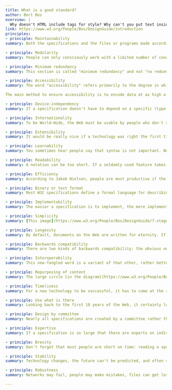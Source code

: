 ```yaml
---
title: What is a good standard?
author: Bert Bos
overview: |
  Why doesn't HTML include tags for style? Why can't you put text inside SMIL? Why doesn't CSS include commands to transform a document? Why, in short, does W3C modularize its specification and why in this particular way? This essay tries to make explicit what the developers in the various W3C working groups mean when they invoke words like efficiency, maintainability, accessibility, extensibility, learnability, simplicity, longevity, and other long words ending in -y.
link: https://www.w3.org/People/Bos/DesignGuide/introduction
principles:
- principle: Maintainability
summary: Both the specifications and the files or programs made according to them have to be maintained. There is hardly any data or service that never needs updating, moving or converting. Sometimes there is a program that can make the changes, but there always comes a time when a major change is needed and a human has to be involved.

- principle: Modularity
summary: People can only consciously work with a limited number of concepts at any time. Short-term memory, which is what you use when solving an intellectual problem, only holds six or seven items. Thus to solve a complex problem with many variables, we divide the problem into at most six chunks and build the solution with those chunks as building blocks.

- principle: Minimum redundancy
summary: This section is called "minimum redundancy" and not "no redundancy," because, as the introduction said, our technologies are used by humans, and humans can deal with redundancy, indeed have trouble when there is none. Too much redundancy is bad for the computer (or the programmer) though, because it means implementing the same thing several times.

- principle: Accessibility
summary: The word "accessibility" refers primarily to the degree in which something is accessible by people with disabilities, but in a wider sense it also measures resistance to external or temporary handicaps, such as noisy environments or bad lighting.

The main method to ensure accessibility is to encode data at as high a level of abstraction as possible, but it is also important to hook into already existing accessibility technologies.

- principle: Device-independency
summary: If a specification doesn't have to depend on a specific (type of) device, then it probably shouldn't. Or it should be split in a dependent and an independent part. Device-independency is in many ways the same as accessibility, although for different reasons.

- principle: Internationality
summary: To be World-Wide, the Web must be usable by people who don't speak the language of its developers. In general, it makes little sense to develop a format for the exchange of information that is only usuable for one or two human languages. Thus, if a specification allows human readable text anywhere, it must allow text in any language.

- principle: Extensibility
summary: It would be really nice if a technology was right the first time... No different versions, no differences between applications, no need to upgrade. But in practice everything needs a version 2 and often a version 3 as well. So it is best to take this fact into account when designing version 1.

- principle: Learnability
summary: You sometimes hear people say that syntax is not important. Not true: syntax is one of the most important things there is. (Maybe what they really mean is that their syntax is better than yours...) They probably refer to the fact that there are multiple ways to write down the same model. That is true, but it by no means follows that all ways are equivalent. It is a philosophical debate whether a person's language determines his mental model of the world or whether the language is merely the surface structure of a deeper model that is essentially the same for everybody.

- principle: Readability
summary: A notation can be too short. If a seldomly used feature takes only one letter ("t"), then the few times you see the letter you will probably have to look it up, if you don't overlook the letter completely. It is better as a complete word ("translate").

- principle: Efficiency
summary: According to Jakob Nielsen, people are most productive if the computer's response to their click takes less than a second. People lose their concentration if a page takes longer than ten seconds to appear.

- principle: Binary or text format
summary: Most W3C specifications define a formal language for describing some type of resource: HTML describes simple text files, SVG describes vector graphics, PNG describes raster images, HTTP describes the dialog between a client and a server and URLs describe the path to a certain resource. There are exceptions, such as the several WAI guidelines, that describe meta-rules about how to design programs and specifications (a bit like this essay, in fact, but more precise...). But most people working on W3C specifications have to start with the choice: do we create a binary format or a text based one?

- principle: Implementability
summary: The easier a specification is to implement, the more implementations will be made and the more compatible they will be. Easy implementation also means that implementers have time to be creative and come up with novel ways to use the technology. Implementations will be cheaper; in fact they can be virtually free if they can be made by individuals in their spare time. Fixing bugs is among the most expensive operations known to developers, especially if there are people that, unwittingly, have come to rely on them. Avoiding bugs is thus of the foremost importance. 

- principle: Simplicity
summary: [This image](https://www.w3.org/People/Bos/DesignGuide/7-stage2.png), which is based on one by Donald Norman, shows seven stages a person has to go through to complete an activity. If we start at the top with the person's goals, then from those goals he forms a set of intentions to change certain things in the world. He translates the intentions into a sequence of actions and executes them. He subsequently perceives the new state of the world, interprets what he sees, and compares it against what he intended to change. He may have to do another cycle if his goals were not met.

- principle: Longevity
summary: By default, documents on the Web are written for eternity. If something is worth writing it is worth keeping. You never know when something stops being useful or who depends on it. As a consequence you should never break links. That part is well known.

- principle: Backwards compatibility
summary: There are two kinds of backwards compatibility: the obvious one of a version of a specification with previous versions of the same, and another one of new technologies with earlier ones.

- principle: Interoperability
summary: This new-fangled word is a variant of that other, rather better known new-fangled word, compatibility, and it means simply that something (a document, a program) written according to our specifications should work identically across different applications and different computers. "Identically" of course has to be qualified: you cannot display a document exactly the same on the screen of a handheld organizer as on a 19 inch color screen. But you can get the same experience and the same information from that document.

- principle: Repurposing of content
summary: The large circle [in the diagram](https://www.w3.org/People/Bos/DesignGuide/communication.png) represents human communication with the Web as an intermediary: somebody has an idea (at the top); he represents it in a machine-readable way and enters it into the Web (the red part); the Web transports it and displays it to somebody; that somebody interprets what he sees (at the bottom) and may in turn become the originator of new ideas.

- principle: Timeliness
summary: For a new technology to be successful, it has to come at the right time. Waiting too long before developing an essential module means that ad-hoc solutions will be deployed, which causes backwards-compatibility problems and high costs for the people who have to convert things to the new standards once they arive. Developing something too early may mean that it will be forgotten by the time it is needed, or worse, that it can't be used, because the intermediate steps have turned out to be different than what was expected.

- principle: Use what is there
summary: Looking back to the first 10 years of the Web, it certainly looks as if there has been a revolution. The Web now runs on HTML, HTTP and URLs, none of which existed before the '90s. But it isn't just because of the quality of these new formats and protocols that the Web took off. In fact, the original HTTP was a worse protocol than, e.g., Gopher or FTP in its capabilities, and HTML back then also wasn't quite what it is now: no embedded images, no tables, no colors...

- principle: Design by committee
summary: Nearly all specifications are created by a committee rather than by a single individual. The working groups of W3C typically consist of some 10 to 20 people, who work together on a new technology for a year or longer.

- principle: Expertise
summary: If a specification is so large that there are experts on individual parts of it, but nobody wants to be called an expert on the whole, then the specification is definitely too large. Splitting it into two parts and setting up a working group for each part will almost certainly make for a better result in the end.

- principle: Brevity
summary: Don't forget that most people are short on time: reading a spec of 50 pages is just about possible, although 15 would have been better, but who is going to read 385 pages? The typical programmer will read the first 20 pages, look at a few more examples, and then start programming right away.

- principle: Stability
summary: Technology changes, the future can't be predicted, and often specification writers will have to publish something that they expect to change in the future, simply because there is an urgent need for a standard. Hopefully they will have gotten the extensibility right…

- principle: Robustness
summary: Networks may fail, people may make mistakes, files can get lost, software may have bugs, the new version may not be as backwards-compatible as you thought... and exactly when you desperately need certain information, you cannot get it, or it arrives damaged.

---
```

